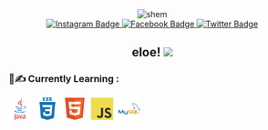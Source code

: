 <div id="header" align="center">
  <img src="https://media1.giphy.com/media/jz7nZTW5oEBZAAZ4ge/giphy.gif?cid=790b761129fee2437e2bc2b70232625ce0a948b0a8fadee3&rid=giphy.gif&ct=s" alt="shem" style="width: 250px">
</div>

<div id="badges" align="center">
  <a href="https://www.instagram.com/shemmyah/">
    <img src="https://img.shields.io/badge/Instagram-white?style=for-the-badge&logo=instagram&logoColor=black" alt="Instagram Badge"/>
  </a>
  <a href="https://www.facebook.com/shemmyyah">
    <img src="https://img.shields.io/badge/Facebook-black?style=for-the-badge&logo=facebook&logoColor=white" alt="Facebook Badge"/>
  </a>
  <a href="https://twitter.com/shemmyyah">
    <img src="https://img.shields.io/badge/Twitter-white?style=for-the-badge&logo=twitter&logoColor=black" alt="Twitter Badge"/>
  </a>
</div>
<h2 align="center">
  eloe!
  <img src="https://media2.giphy.com/media/dWTi2yiBnSq1K2MkTE/giphy.gif?cid=ecf05e47cz3r12yq9mzecx58atfvbu9m6wpb2ponzlc1cmwc&rid=giphy.gif&ct=s" width="70px">
</h2>

### 📖✍️ Currently Learning :
<div>
  <img src="https://github.com/devicons/devicon/blob/master/icons/java/java-original-wordmark.svg" title="Java" alt="Java" width="40" height="40"/>&nbsp;
  <img src="https://github.com/devicons/devicon/blob/master/icons/css3/css3-plain-wordmark.svg"  title="CSS3" alt="CSS" width="40" height="40"/>&nbsp;
  <img src="https://github.com/devicons/devicon/blob/master/icons/html5/html5-original.svg" title="HTML5" alt="HTML" width="40" height="40"/>&nbsp;
  <img src="https://github.com/devicons/devicon/blob/master/icons/javascript/javascript-original.svg" title="JavaScript" alt="JavaScript" width="40" height="40"/>&nbsp;
  <img src="https://github.com/devicons/devicon/blob/master/icons/mysql/mysql-original-wordmark.svg" title="MySQL"  alt="MySQL" width="40" height="40"/>&nbsp;
</div>
